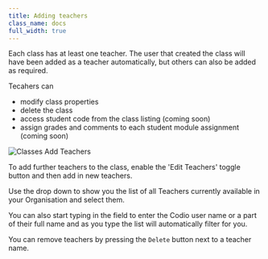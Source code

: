 ```yaml
---
title: Adding teachers 
class_name: docs
full_width: true
---
```


Each class has at least one teacher. The user that created the class will have been added as a teacher automatically, but others can also be added as required.

Tecahers can

- modify class properties
- delete the class
- access student code from the class listing (coming soon)
- assign grades and comments to each student module assignment (coming soon)

![Classes Add Teachers](/img/docs/class_addteachers.png)

To add further teachers to the class, enable the 'Edit Teachers' toggle button and then add in new teachers.

Use the drop down to show you the list of all Teachers currently available in your Organisation and select them.

You can also start typing in the field to enter the Codio user name or a part of their full name and as you type the list will automatically filter for you.

You can remove teachers by pressing the `Delete` button next to a teacher name.


